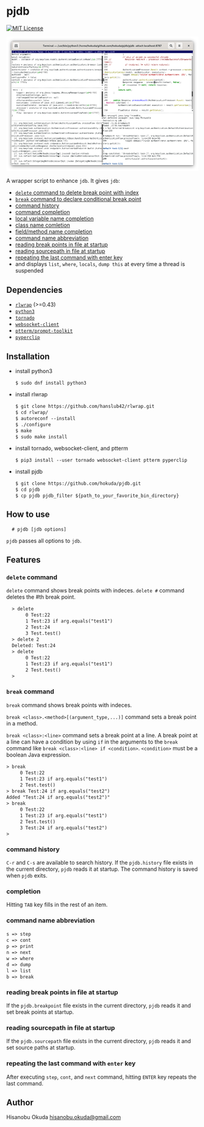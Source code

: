 pjdb
====

[![MIT License](http://img.shields.io/badge/license-MIT-blue.svg?style=flat-square)][license]

[license]: https://github.com/hokuda/pjdb/blob/master/LICENSE

![screen-shot](screen-shot.png)

A wrapper script to enhance `jdb`. It gives `jdb`:

* [`delete` command to delete break point with index](#delete-command)
* [`break` command to declare conditional break point](#break-command)
* [command history](#command-history)
* [command completion](#completion)
* [local variable name completion](#completion)
* [class name comletion](#completion)
* [field/method name completion](#completion)
* [command name abbreviation](#command-name-abbreviation)
* [reading break points in file at startup](#reading-break-points-in-file-at-startup)
* [reading sourcepath in file at startup](#reading-sourcepath-in-file-at-startup)
* [repeating the last command with enter key](#repeating-the-last-command-with-enter-key)
* and displays `list`, `where`, `locals`, `dump this` at every time a thread is suspended


Dependencies
------------

* [`rlwrap`](https://github.com/hanslub42/rlwrap) (>=0.43)
* [`python3`](https://www.python.org/)
* [`tornado`](http://www.tornadoweb.org/en/stable/)
* [`websocket-client`](https://github.com/websocket-client/websocket-client)
* [`ptterm/prompt-toolkit`](https://github.com/prompt-toolkit/ptterm)
* [`pyperclip`](https://github.com/asweigart/pyperclip)


Installation
------------

* install python3

      $ sudo dnf install python3

* install rlwrap

      $ git clone https://github.com/hanslub42/rlwrap.git
      $ cd rlwrap/
      $ autoreconf --install
      $ ./configure 
      $ make
      $ sudo make install

* install tornado, websocket-client, and ptterm

      $ pip3 install --user tornado websocket-client ptterm pyperclip

* install pjdb

      $ git clone https://github.com/hokuda/pjdb.git
      $ cd pjdb
      $ cp pjdb pjdb_filter ${path_to_your_favorite_bin_directory}


How to use
----------

      # pjdb [jdb options]

`pjdb` passes all options to `jdb`.


Features
--------

### `delete` command

  `delete` command shows break points with indeces. `delete #` command deletes the #th break point.

      > delete
           0 Test:22
           1 Test:23 if arg.equals("test1")
           2 Test:24
           3 Test.test()
      > delete 2
      Deleted: Test:24
      > delete
           0 Test:22
           1 Test:23 if arg.equals("test1")
           2 Test.test()
      > 

### `break` command

`break` command shows break points with indeces.

`break <class>.<method>[(argument_type,...)]` command sets a break point in a method.

`break <class>:<line>` command sets a break point at a line. A break point at a line can have a condition by using `if` in the arguments to the `break` command like `break <class>:<line> if <condition>`. `<condition>` must be a boolean Java expression.

    > break
         0 Test:22
         1 Test:23 if arg.equals("test1")
         2 Test.test()
    > break Test:24 if arg.equals("test2")
    Added "Test:24 if arg.equals("test2")"
    > break
         0 Test:22
         1 Test:23 if arg.equals("test1")
         2 Test.test()
         3 Test:24 if arg.equals("test2")
    > 

### command history

`C-r` and `C-s` are available to search history. If the `pjdb.history` file exists in the current directory, `pjdb` reads it at startup. The command history is saved when `pjdb` exits.

### completion

Hitting `TAB` key fills in the rest of an item.

### command name abbreviation

    s => step
    c => cont
    p => print
    n => next
    w => where
    d => dump
    l => list
    b => break

### reading break points in file at startup

If the `pjdb.breakpoint` file exists in the current directory, `pjdb` reads it and set break points at startup.

### reading sourcepath in file at startup

If the `pjdb.sourcepath` file exists in the current directory, `pjdb` reads it and set source paths at startup.
  
### repeating the last command with `enter` key

After executing `step`, `cont`, and `next` command, hitting `ENTER` key repeats the last command.


Author
------

Hisanobu Okuda hisanobu.okuda@gmail.com
